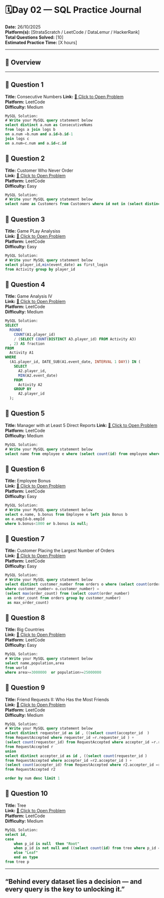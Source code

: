# 🗓️Day 02 — SQL Practice Journal

**Date:** 26/10/2025  
**Platform(s):** [StrataScratch / LeetCode / DataLemur / HackerRank]  
**Total Questions Solved:** [10]  
**Estimated Practice Time:** [X hours]

---

## 🧠 Overview


---

## 🧩 Question 1

**Title:** Consecutive Numbers 
**Link:** [🔗 Click to Open Problem](https://leetcode.com/problems/consecutive-numbers/)  
**Platform:** LeetCode  
**Difficulty:** Medium  

```sql
MySQL Solution: 
# Write your MySQL query statement below
select distinct a.num as ConsecutiveNums 
from logs a join logs b
on a.num =b.num and a.id=b.id-1
join logs c
on a.num=c.num and a.id=c.id
```
## 🧩 Question 2

**Title:** Customer Who Never Order  
**Link:** [🔗 Click to Open Problem](https://leetcode.com/problems/customers-who-never-order/submissions/1811931103/)  
**Platform:** LeetCode  
**Difficulty:** Easy  

```sql
MySQL Solution: 
# Write your MySQL query statement below
select name as Customers from Customers where id not in (select distinct customerId from orders)
```
## 🧩 Question 3

**Title:** Game PLay Analysiss  
**Link:** [🔗 Click to Open Problem](https://leetcode.com/problems/game-play-analysis-i/)  
**Platform:** LeetCode  
**Difficulty:** Easy  

```sql
MySQL Solution: 
# Write your MySQL query statement below
select player_id,min(event_date) as first_login 
from Activity group by player_id
```
## 🧩 Question 4

**Title:** Game Analysis IV  
**Link:** [🔗 Click to Open Problem](https://leetcode.com/problems/game-play-analysis-iv/)  
**Platform:** LeetCode  
**Difficulty:** Medium 

```sql
MySQL Solution: 
SELECT
  ROUND(
    COUNT(A1.player_id)
    / (SELECT COUNT(DISTINCT A3.player_id) FROM Activity A3)
  , 2) AS fraction
FROM
  Activity A1
WHERE
  (A1.player_id, DATE_SUB(A1.event_date, INTERVAL 1 DAY)) IN (
    SELECT
      A2.player_id,
      MIN(A2.event_date)
    FROM
      Activity A2
    GROUP BY
      A2.player_id
  );
```
## 🧩 Question 5

**Title:** Manager with at Least 5 Direct  Reports
**Link:** [🔗 Click to Open Problem](https://leetcode.com/problems/managers-with-at-least-5-direct-reports/)  
**Platform:** LeetCode  
**Difficulty:** Medium 

```sql
MySQL Solution: 
# Write your MySQL query statement below
select name from employee e where (select count(id) from employee where managerID=e.id)>=5
```
## 🧩 Question 6

**Title:** Employee Bonus  
**Link:** [🔗 Click to Open Problem](https://leetcode.com/problems/employee-bonus/)  
**Platform:** LeetCode  
**Difficulty:** Easy  

```sql
MySQL Solution: 
# Write your MySQL query statement below
select e.name, b.bonus from Employee e left join Bonus b 
on e.empId=b.empId
where b.bonus<1000 or b.bonus is null;
```
## 🧩 Question 7

**Title:** Customer Placing the Largest Number of Orders  
**Link:** [🔗 Click to Open Problem](https://leetcode.com/problems/customer-placing-the-largest-number-of-orders/description/)  
**Platform:** LeetCode  
**Difficulty:** Easy  

```sql
MySQL Solution: 
# Write your MySQL query statement below
select distinct customer_number from orders o where (select count(order_number) from orders
where customer_number= o.customer_number) =
(select max(order_count) from (select count(order_number)
 as order_count from orders group by customer_number)
 as max_order_count)

```
## 🧩 Question 8

**Title:** Big Countries  
**Link:** [🔗 Click to Open Problem](https://leetcode.com/problems/big-countries/)  
**Platform:** LeetCode  
**Difficulty:** Easy  

```sql
MySQL Solution: 
# Write your MySQL query statement below
select name,population,area
from world
where area>=3000000  or population>=25000000
```
## 🧩 Question 9

**Title:** Friend Requests II: Who Has the Most Friends  
**Link:** [🔗 Click to Open Problem](https://leetcode.com/problems/friend-requests-ii-who-has-the-most-friends/description/)  
**Platform:** LeetCode  
**Difficulty:** Medium  

```sql
MySQL Solution: 
# Write your MySQL query statement below
select distinct requester_id as id , ((select count(accepter_id  )
from RequestAccepted where requester_id =r.requester_id ) +
(select count(requester_id) from RequestAccepted where accepter_id =r.requester_id )) as num
from RequestAccepted r 
union 
select distinct accepter_id as id , ((select count(requester_id )
from RequestAccepted where accepter_id =r2.accepter_id ) +
(select count(accepter_id) from RequestAccepted where r2.accepter_id =requester_id )) as num
from RequestAccepted r2 

order by num desc limit 1
```
## 🧩 Question 10

**Title:** Tree  
**Link:** [🔗 Click to Open Problem](https://leetcode.com/problems/tree-node/)  
**Platform:** LeetCode  
**Difficulty:** Medium  

```sql
MySQL Solution: 
select id,
case 
    when p_id is null  then "Root"
    when p_id is not null and ((select count(id) from tree where p_id = p.id)>0) then "Inner"
    else "Leaf"
    end as type 
from tree p

```

---
“Behind every dataset lies a decision — and every query is the key to unlocking it.”
----
